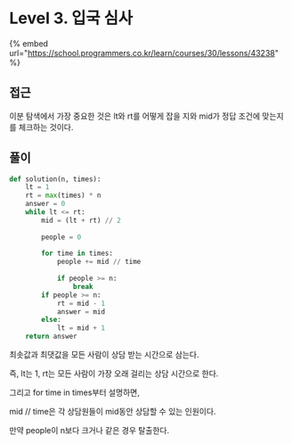 # Level 3. 입국 심사

{% embed url="https://school.programmers.co.kr/learn/courses/30/lessons/43238" %}

## 접근

이분 탐색에서 가장 중요한 것은 lt와 rt를 어떻게 잡을 지와 mid가 정답 조건에 맞는지를 체크하는 것이다.

## 풀이

```python
def solution(n, times):
    lt = 1
    rt = max(times) * n
    answer = 0
    while lt <= rt:
        mid = (lt + rt) // 2
        
        people = 0
        
        for time in times:
            people += mid // time
            
            if people >= n:
                break
        if people >= n:
            rt = mid - 1
            answer = mid
        else:
            lt = mid + 1
    return answer
```

최솟값과 최댓값을 모든 사람이 상담 받는 시간으로 삼는다.

즉, lt는 1, rt는 모든 사람이 가장 오래 걸리는 상담 시간으로 한다.

그리고 for time in times부터 설명하면,

mid // time은 각 상담원들이 mid동안 상담할 수 있는 인원이다.

만약 people이 n보다 크거나 같은 경우 탈출한다.
